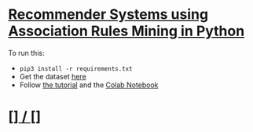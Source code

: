 # [Recommender Systems using Association Rules Mining in Python](https://www.thepythoncode.com/article/build-a-recommender-system-with-association-rule-mining-in-python)
To run this:
- `pip3 install -r requirements.txt`
- Get the dataset [here](https://archive.ics.uci.edu/ml/machine-learning-databases/00352/)
- Follow [the tutorial](https://www.thepythoncode.com/article/build-a-recommender-system-with-association-rule-mining-in-python) and the [Colab Notebook](https://colab.research.google.com/drive/1HWv-ETO_eVqVJGsbnGui-Nb33tvHPlL3?usp=sharing)
##
# [[] / []]()